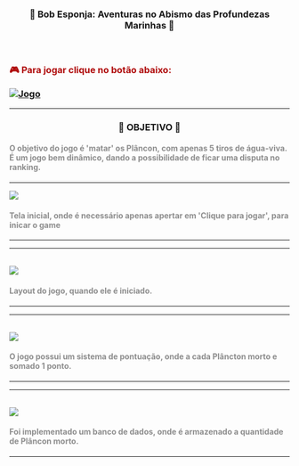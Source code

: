 ###  <p style="text-align: center;">🧽 Bob Esponja: Aventuras no Abismo das Profundezas Marinhas 🧽</p> </br>


<h3> <p style="color:rgba(174, 6, 6, 0.974);"> 🎮 Para jogar clique no botão abaixo: </p> 

[![Jogo](https://img.shields.io/website?label=Bob-Esponja-by-Pedro&style=for-the-badge&url=https://github.com/pedrocintra1603/jogo_bob/)](https://pedrocintra1603.github.io/jogo_bob/) 

---
### <p style="text-align: center;">📑 OBJETIVO 📑</p>

#### <p style="color: rgb(141, 141, 141);">O objetivo do jogo é 'matar' os Plâncon, com apenas 5 tiros de água-viva. É um jogo bem dinâmico, dando a possibilidade de ficar uma disputa no ranking.</p> 
---

<img src= "https://github.com/rhrozzy/html-css/assets/93496560/f42abeee-925d-4ecc-912e-022a97e2c173">

 #### <p style="color: rgb(141, 141, 141);">Tela inicial, onde é necessário apenas apertar em 'Clique para jogar', para inicar o game</p>
 ---
 ---
<br/>
 <img src="https://github.com/rhrozzy/html-css/assets/93496560/c39d1ec4-5e55-4a5e-9bff-d475a7b9b28e">

 #### <p style="color: rgb(141, 141, 141);">Layout do jogo, quando ele é iniciado.</p> 
 ---
 ---
 </br>
<img src="https://github.com/rhrozzy/html-css/assets/93496560/19de7d63-b35e-4c43-911b-cf0052ba2c02">

#### <p style="color: rgb(141, 141, 141);">O jogo possui um sistema de pontuação, onde a cada Plâncton morto e somado 1 ponto.</p>
---
---
</br>

<img src="https://github.com/rhrozzy/html-css/assets/93496560/8cd4802a-f1dc-4e7f-a2f5-e88478a902b1">

#### <p style="color: rgb(141, 141, 141);">Foi implementado um banco de dados, onde é armazenado a quantidade de Plâncon morto.</p>

---


 
